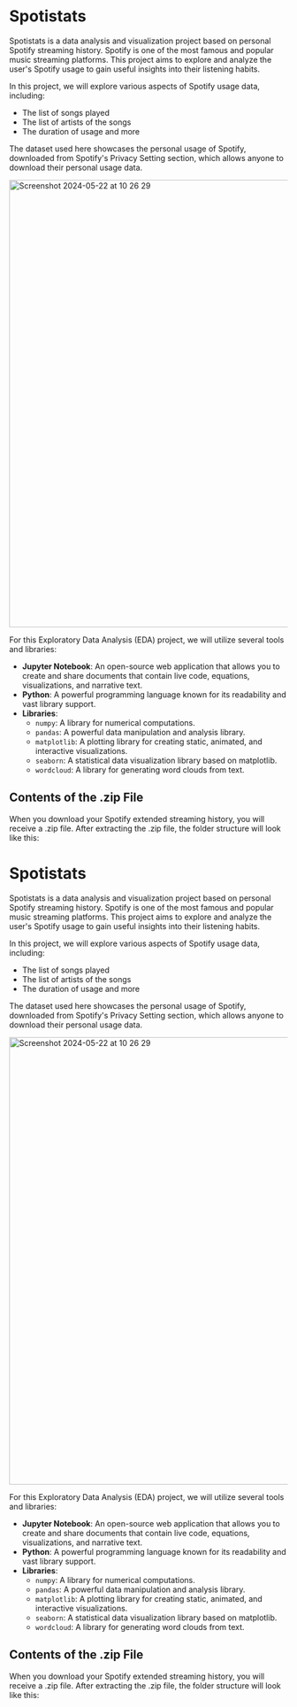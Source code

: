 # Spotistats

Spotistats is a data analysis and visualization project based on personal Spotify streaming history. Spotify is one of the most famous and popular music streaming platforms. This project aims to explore and analyze the user's Spotify usage to gain useful insights into their listening habits.

In this project, we will explore various aspects of Spotify usage data, including:
- The list of songs played
- The list of artists of the songs
- The duration of usage and more

The dataset used here showcases the personal usage of Spotify, downloaded from Spotify's Privacy Setting section, which allows anyone to download their personal usage data.

<img width="809" alt="Screenshot 2024-05-22 at 10 26 29" src="https://github.com/aroramrinaal/Spotistats/assets/90490253/75eef9ea-a147-49f7-b0f4-b74ca50ef0d2">

For this Exploratory Data Analysis (EDA) project, we will utilize several tools and libraries:
- **Jupyter Notebook**: An open-source web application that allows you to create and share documents that contain live code, equations, visualizations, and narrative text.
- **Python**: A powerful programming language known for its readability and vast library support.
- **Libraries**:
  - `numpy`: A library for numerical computations.
  - `pandas`: A powerful data manipulation and analysis library.
  - `matplotlib`: A plotting library for creating static, animated, and interactive visualizations.
  - `seaborn`: A statistical data visualization library based on matplotlib.
  - `wordcloud`: A library for generating word clouds from text.

## Contents of the .zip File

When you download your Spotify extended streaming history, you will receive a .zip file. After extracting the .zip file, the folder structure will look like this:

# Spotistats

Spotistats is a data analysis and visualization project based on personal Spotify streaming history. Spotify is one of the most famous and popular music streaming platforms. This project aims to explore and analyze the user's Spotify usage to gain useful insights into their listening habits.

In this project, we will explore various aspects of Spotify usage data, including:
- The list of songs played
- The list of artists of the songs
- The duration of usage and more

The dataset used here showcases the personal usage of Spotify, downloaded from Spotify's Privacy Setting section, which allows anyone to download their personal usage data.

<img width="809" alt="Screenshot 2024-05-22 at 10 26 29" src="https://github.com/aroramrinaal/Spotistats/assets/90490253/75eef9ea-a147-49f7-b0f4-b74ca50ef0d2">

For this Exploratory Data Analysis (EDA) project, we will utilize several tools and libraries:
- **Jupyter Notebook**: An open-source web application that allows you to create and share documents that contain live code, equations, visualizations, and narrative text.
- **Python**: A powerful programming language known for its readability and vast library support.
- **Libraries**:
  - `numpy`: A library for numerical computations.
  - `pandas`: A powerful data manipulation and analysis library.
  - `matplotlib`: A plotting library for creating static, animated, and interactive visualizations.
  - `seaborn`: A statistical data visualization library based on matplotlib.
  - `wordcloud`: A library for generating word clouds from text.

## Contents of the .zip File

When you download your Spotify extended streaming history, you will receive a .zip file. After extracting the .zip file, the folder structure will look like this:

